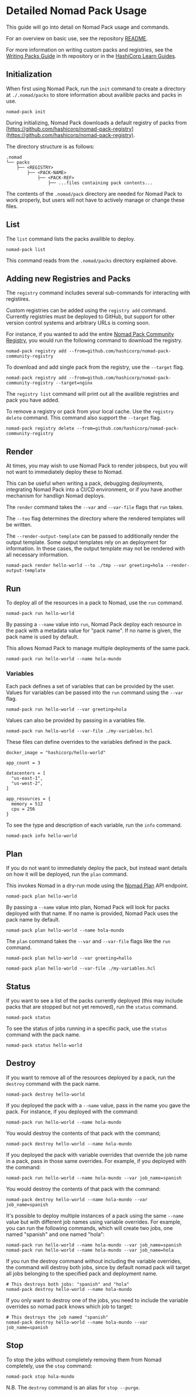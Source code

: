 # Detailed Nomad Pack Usage

This guide will go into detail on Nomad Pack usage and commands.

For an overview on basic use, see the repository [README](../README.md).

For more information on writing custom packs and registries, see the [Writing Packs Guide](./writing-packs.md)
in th repository or in the [HashiCorp Learn Guides](https://learn.hashicorp.com/nomad).

<!--  TODO: Get the link to the writing own packs guide once it is up  -->

## Initialization

<!-- TODO: Change this text once the init command is removed/replaced  -->

When first using Nomad Pack, run the `init` command to create a directory at `./.nomad/packs` to store information about availible packs and packs in use.

```
nomad-pack init
```

During initializing, Nomad Pack downloads a default registry of packs from [https://github.com/hashicorp/nomad-pack-registry](https://github.com/hashicorp/nomad-pack-registry).

The directory structure is as follows:

```
.nomad
└── packs
    ├── <REGISTRY>
        ├── <PACK-NAME>
            ├── <PACK-REF>
                ├── ...files containing pack contents...
```

The contents of the `.nomad/pack` directory are needed for Nomad Pack to work properly, but users will not have to actively manage or change these files.

## List

The `list` command lists the packs availible to deploy.

```
nomad-pack list
```

This command reads from the `.nomad/packs` directory explained above.

## Adding new Registries and Packs

The `registry` command includes several sub-commands for interacting with registires.

Custom registries can be added using the `registry add` command. Currently registries must
be deployed to GitHub, but support for other version control systems and arbitrary URLs is
coming soon.

For instance, if you wanted to add the entire [Nomad Pack Community Registry](https://github.com/hashicorp/nomad-pack-community-registry),
you would run the following command to download the registry.

```
nomad-pack registry add --from=github.com/hashicorp/nomad-pack-community-registry
```

To download and add single pack from the registry, use the `--target` flag.

```
nomad-pack registry add --from=github.com/hashicorp/nomad-pack-community-registry --target=nginx
```

The `registry list` command will print out all the availible registries and pack
you have added.

To remove a registry or pack from your local cache. Use the `registry delete` command.
This command also support the `--target` flag.

```
nomad-pack registry delete --from=github.com/hashicorp/nomad-pack-community-registry
```

## Render

At times, you may wish to use Nomad Pack to render jobspecs, but you will not want to immediately deploy these to Nomad.

This can be useful when writing a pack, debugging deployments, integrating Nomad Pack into a CI/CD environment, or if you have another mechanism for handlign Nomad deploys.

The `render` command takes the `--var` and `--var-file` flags that `run` takes.

The `--too` flag determines the directory where the rendered templates will be written.

The `--render-output-template` can be passed to additionally render the output template. Some output templates rely on an deployment for information. In these cases, the output template may not be rendered with all necessary information.

```
nomad-pack render hello-world --to ./tmp --var greeting=hola --render-output-template
```

## Run

To deploy all of the resources in a pack to Nomad, use the `run` command.

```
nomad-pack run hello-world
```

By passing a `--name` value into `run`, Nomad Pack deploy each resource in the pack with a metadata value for "pack name". If no name is given, the pack name is used by default.

This allows Nomad Pack to manage multiple deployments of the same pack.

```
nomad-pack run hello-world --name hola-mundo
```

### Variables

Each pack defines a set of variables that can be provided by the user. Values for variables can be passed into the `run` command using the `--var` flag.

```
nomad-pack run hello-world --var greeting=hola
```

Values can also be provided by passing in a variables file.

```
nomad-pack run hello-world --var-file ./my-variables.hcl
```

These files can define overrides to the variables defined in the pack.

```
docker_image = "hashicorp/hello-world"

app_count = 3

datacenters = [
  "us-east-1",
  "us-west-2",
]

app_resources = {
  memory = 512
  cpu = 256
}
```

To see the type and description of each variable, run the `info` command.

```
nomad-pack info hello-world
```

## Plan

If you do not want to immediately deploy the pack, but instead want details on how it will be deployed, run the `plan` command.

This invokes Nomad in a dry-run mode using the [Nomad Plan](https://www.nomadproject.io/api-docs/jobs#create-job-plan) API endpoint.

```
nomad-pack plan hello-world
```

By passing a `--name` value into plan, Nomad Pack will look for packs deployed with that name. If no name is provided, Nomad Pack uses the pack name by default.

```
nomad-pack plan hello-world --name hola-mundo
```

The `plan` command takes the `--var` and `--var-file` flags like the `run` command.

```
nomad-pack plan hello-world --var greeting=hallo
```

```
nomad-pack plan hello-world --var-file ./my-variables.hcl
```

## Status
If you want to see a list of the packs currently deployed (this may include packs that are stopped but not yet removed), run the `status` command.

```
nomad-pack status
```

To see the status of jobs running in a specific pack, use the `status` command with the pack name.

```
nomad-pack status hello-world
```

## Destroy

If you want to remove all of the resources deployed by a pack, run the `destroy` command with the pack name.

```
nomad-pack destroy hello-world
```

If you deployed the pack with a `--name` value, pass in the name you gave the pack. For instance, if you deployed with the command:

```
nomad-pack run hello-world --name hola-mundo
```

You would destroy the contents of that pack with the command;

```
nomad-pack destroy hello-world --name hola-mundo
```

If you deployed the pack with variable overrides that override the job name in a pack, pass in those same overrides. For example,
if you deployed with the command:

```
nomad-pack run hello-world --name hola-mundo --var job_name=spanish
```

You would destroy the contents of that pack with the command:

```
nomad-pack destroy hello-world --name hola-mundo --var job_name=spanish
```

It's possible to deploy multiple instances of a pack using the same `--name` value but with different job names using variable
overrides. For example, you can run the following commands, which will create two jobs,
one named "spanish" and one named "hola":

```
nomad-pack run hello-world --name hola-mundo --var job_name=spanish
nomad-pack run hello-world --name hola-mundo --var job_name=hola
```

If you run the destroy command without including the variable overrides, the command will destroy both jobs, since by default
nomad pack will target all jobs belonging to the specified pack and deployment name.
```
# This destroys both jobs: "spanish" and "hola"
nomad-pack destroy hello-world --name hola-mundo
```

If you only want to destroy one of the jobs, you need to include the variable overrides so nomad pack knows which job to target:
```
# This destroys the job named "spanish"
nomad-pack destroy hello-world --name hola-mundo --var job_name=spanish
```

## Stop

To stop the jobs without completely removing them from Nomad completely, use the `stop` command:

```
nomad-pack stop hola-mundo
```

N.B. The `destroy` command is an alias for `stop --purge`.
